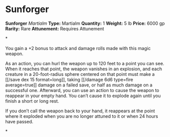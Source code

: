 # Sunforger

**Sunforger**
_Martialm_
**Type:** Martialm
**Quantity:** 1
**Weight:** 5 lb
**Price:** 6000 gp
**Rarity:** Rare
**Attunement:** Requires Attunement

*<p>You gain a +2 bonus to attack and damage rolls made with this magic weapon.

As an action, you can hurl the weapon up to 120 feet to a point you can see. When it reaches that point, the weapon vanishes in an explosion, and each creature in a 20-foot-radius sphere centered on that point must make a [[/save dex 15 format=long]], taking  [[/damage 6d6 type=fire average=true]] damage on a failed save, or half as much damage on a successful one. Afterward, you can use an action to cause the weapon to reappear in your empty hand. You can’t cause it to explode again until you finish a short or long rest.

If you don’t call the weapon back to your hand, it reappears at the point where it exploded when you are no longer attuned to it or when 24 hours have passed.</p>*